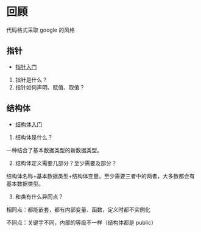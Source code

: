 # 回顾

代码格式采取 google 的风格

## 指针

- [指针入门](point.cpp)

1. 指针是什么？
2. 指针如何声明、赋值、取值？

## 结构体

- [结构体入门](struct.cpp)

1. 结构体是什么？

  一种结合了基本数据类型的新数据类型。

2. 结构体定义需要几部分？至少需要及部分？

  结构体名称+基本数据类型+结构体变量。至少需要三者中的两者，大多数都会有基本数据类型。

3. 和类有什么异同点？

  相同点：都能嵌套，都有内部变量、函数，定义时都不实例化

  不同点：关键字不同，内部的等级不一样（结构体都是 public）
  